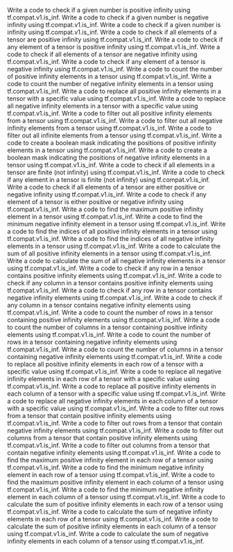 Write a code to check if a given number is positive infinity using tf.compat.v1.is_inf.
Write a code to check if a given number is negative infinity using tf.compat.v1.is_inf.
Write a code to check if a given number is infinity using tf.compat.v1.is_inf.
Write a code to check if all elements of a tensor are positive infinity using tf.compat.v1.is_inf.
Write a code to check if any element of a tensor is positive infinity using tf.compat.v1.is_inf.
Write a code to check if all elements of a tensor are negative infinity using tf.compat.v1.is_inf.
Write a code to check if any element of a tensor is negative infinity using tf.compat.v1.is_inf.
Write a code to count the number of positive infinity elements in a tensor using tf.compat.v1.is_inf.
Write a code to count the number of negative infinity elements in a tensor using tf.compat.v1.is_inf.
Write a code to replace all positive infinity elements in a tensor with a specific value using tf.compat.v1.is_inf.
Write a code to replace all negative infinity elements in a tensor with a specific value using tf.compat.v1.is_inf.
Write a code to filter out all positive infinity elements from a tensor using tf.compat.v1.is_inf.
Write a code to filter out all negative infinity elements from a tensor using tf.compat.v1.is_inf.
Write a code to filter out all infinite elements from a tensor using tf.compat.v1.is_inf.
Write a code to create a boolean mask indicating the positions of positive infinity elements in a tensor using tf.compat.v1.is_inf.
Write a code to create a boolean mask indicating the positions of negative infinity elements in a tensor using tf.compat.v1.is_inf.
Write a code to check if all elements in a tensor are finite (not infinity) using tf.compat.v1.is_inf.
Write a code to check if any element in a tensor is finite (not infinity) using tf.compat.v1.is_inf.
Write a code to check if all elements of a tensor are either positive or negative infinity using tf.compat.v1.is_inf.
Write a code to check if any element of a tensor is either positive or negative infinity using tf.compat.v1.is_inf.
Write a code to find the maximum positive infinity element in a tensor using tf.compat.v1.is_inf.
Write a code to find the minimum negative infinity element in a tensor using tf.compat.v1.is_inf.
Write a code to find the indices of all positive infinity elements in a tensor using tf.compat.v1.is_inf.
Write a code to find the indices of all negative infinity elements in a tensor using tf.compat.v1.is_inf.
Write a code to calculate the sum of all positive infinity elements in a tensor using tf.compat.v1.is_inf.
Write a code to calculate the sum of all negative infinity elements in a tensor using tf.compat.v1.is_inf.
Write a code to check if any row in a tensor contains positive infinity elements using tf.compat.v1.is_inf.
Write a code to check if any column in a tensor contains positive infinity elements using tf.compat.v1.is_inf.
Write a code to check if any row in a tensor contains negative infinity elements using tf.compat.v1.is_inf.
Write a code to check if any column in a tensor contains negative infinity elements using tf.compat.v1.is_inf.
Write a code to count the number of rows in a tensor containing positive infinity elements using tf.compat.v1.is_inf.
Write a code to count the number of columns in a tensor containing positive infinity elements using tf.compat.v1.is_inf.
Write a code to count the number of rows in a tensor containing negative infinity elements using tf.compat.v1.is_inf.
Write a code to count the number of columns in a tensor containing negative infinity elements using tf.compat.v1.is_inf.
Write a code to replace all positive infinity elements in each row of a tensor with a specific value using tf.compat.v1.is_inf.
Write a code to replace all negative infinity elements in each row of a tensor with a specific value using tf.compat.v1.is_inf.
Write a code to replace all positive infinity elements in each column of a tensor with a specific value using tf.compat.v1.is_inf.
Write a code to replace all negative infinity elements in each column of a tensor with a specific value using tf.compat.v1.is_inf.
Write a code to filter out rows from a tensor that contain positive infinity elements using tf.compat.v1.is_inf.
Write a code to filter out rows from a tensor that contain negative infinity elements using tf.compat.v1.is_inf.
Write a code to filter out columns from a tensor that contain positive infinity elements using tf.compat.v1.is_inf.
Write a code to filter out columns from a tensor that contain negative infinity elements using tf.compat.v1.is_inf.
Write a code to find the maximum positive infinity element in each row of a tensor using tf.compat.v1.is_inf.
Write a code to find the minimum negative infinity element in each row of a tensor using tf.compat.v1.is_inf.
Write a code to find the maximum positive infinity element in each column of a tensor using tf.compat.v1.is_inf.
Write a code to find the minimum negative infinity element in each column of a tensor using tf.compat.v1.is_inf.
Write a code to calculate the sum of positive infinity elements in each row of a tensor using tf.compat.v1.is_inf.
Write a code to calculate the sum of negative infinity elements in each row of a tensor using tf.compat.v1.is_inf.
Write a code to calculate the sum of positive infinity elements in each column of a tensor using tf.compat.v1.is_inf.
Write a code to calculate the sum of negative infinity elements in each column of a tensor using tf.compat.v1.is_inf.